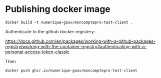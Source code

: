 # Publishing docker image

```
docker build -t numerique-gouv/moncomptepro-test-client .
```

Authenticate to the github docker registery:

https://docs.github.com/en/packages/working-with-a-github-packages-registry/working-with-the-container-registry#authenticating-with-a-personal-access-token-classic

Then

```
docker push ghcr.io/numerique-gouv/moncomptepro-test-client
```
